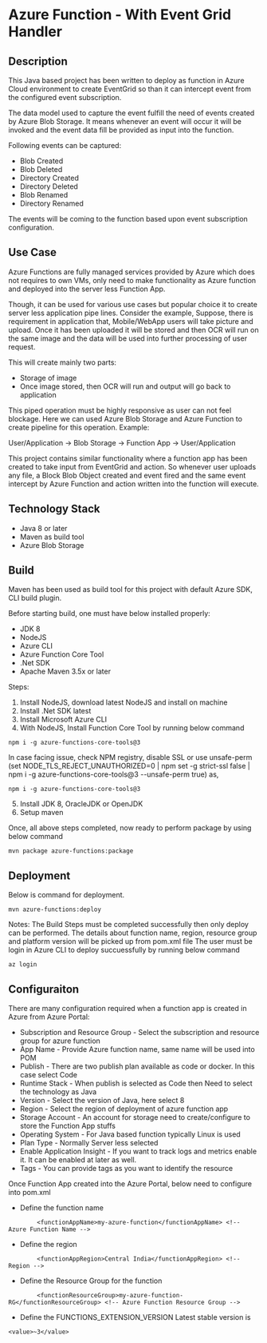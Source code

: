 # Azure Function - With Event Grid Handler

## Description
This Java based project has been written to deploy as function in Azure Cloud environment to create EventGrid so than it can intercept event from the configured event subscription.

The data model used to capture the event fulfill the need of events created by Azure Blob Storage. It means whenever an event will occur it will be invoked and the event data fill be provided as input into the function.

Following events can be captured:
- Blob Created
- Blob Deleted
- Directory Created
- Directory Deleted
- Blob Renamed
- Directory Renamed


The events will be coming to the function based upon event subscription configuration.

## Use Case
Azure Functions are fully managed services provided by Azure which does not requires to own VMs, only need to make functionality as Azure function and deployed into the server less Function App.

Though, it can be used for various use cases but popular choice it to create server less application pipe lines. Consider the example,
Suppose, there is requirement in application that, Mobile/WebApp users will take picture and upload. Once it has been uploaded it will be stored and then OCR will run on the same image and the data will be used into further processing of user request.

This will create mainly two parts:
- Storage of image
- Once image stored, then OCR will run and output will go back to application

This piped operation must be highly responsive as user can not feel blockage. Here we can used Azure Blob Storage and Azure Function to create pipeline for this operation. Example:

User/Application -> Blob Storage -> Function App -> User/Application 

This project contains similar functionality where a function app has been created to take input from EventGrid and action. So whenever user uploads any file, a Block Blob Object created and event fired and the same event intercept by Azure Function and action written into the function will execute.

## Technology Stack
- Java 8 or later
- Maven as build tool
- Azure Blob Storage


## Build
Maven has been used as build tool for this project with default Azure SDK, CLI build plugin.

Before starting build, one must have below installed properly:
- JDK 8
- NodeJS
- Azure CLI
- Azure Function Core Tool
- .Net SDK
- Apache Maven 3.5x or later

Steps:
1. Install NodeJS, download latest NodeJS and install on machine
2. Install .Net SDK latest
3. Install Microsoft Azure CLI
4. With NodeJS, Install Function Core Tool by running below command
```
npm i -g azure-functions-core-tools@3
```

In case facing issue, check NPM registry, disable SSL or use unsafe-perm (set NODE_TLS_REJECT_UNAUTHORIZED=0 | npm set -g strict-ssl false | npm i -g azure-functions-core-tools@3 --unsafe-perm true) as,
```
npm i -g azure-functions-core-tools@3
```
5. Install JDK 8, OracleJDK or OpenJDK
6. Setup maven

Once, all above steps completed, now ready to perform package by using below command
```
mvn package azure-functions:package
```

## Deployment 
Below is command for deployment.
```
mvn azure-functions:deploy
```

Notes: 
The Build Steps must be completed successfully then only deploy can be performed.
The details about function name, region, resource group and platform version will be picked up from pom.xml file
The user must be login in Azure CLI to deploy succuessfully by running below command
```
az login
```
 

## Configuraiton
There are many configuration required when a function app is created in Azure from Azure Portal:
 - Subscription and Resource Group - Select the subscription and resource group for azure function
 - App Name - Provide Azure function name, same name will be used into POM
 - Publish - There are two publish plan available as code or docker. In this case select Code
 - Runtime Stack - When publish is selected as Code then Need to select the technology as Java 
 - Version - Select the version of Java, here select 8
 - Region - Select the region of deployment of azure function app
 - Storage Account - An account for storage need to create/configure to store the Function App stuffs
 - Operating System - For Java based function typically Linux is used
 - Plan Type - Normally Server less selected
 - Enable Application Insight - If you want to track logs and metrics enable it. It can be enabled at later as well.
 - Tags - You can provide tags as you want to identify the resource
  

Once Function App created into the Azure Portal, below need to configure into pom.xml

- Define the function name
```
		<functionAppName>my-azure-function</functionAppName> <!-- Azure Function Name -->
```

- Define the region
```
		<functionAppRegion>Central India</functionAppRegion> <!-- Region -->
```

- Define the Resource Group for the function
```
		<functionResourceGroup>my-azure-function-RG</functionResourceGroup> <!-- Azure Function Resource Group -->
```

- Define the FUNCTIONS_EXTENSION_VERSION
Latest stable version is
```
<value>~3</value>
```
